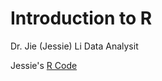 Introduction to R
==============

Dr. Jie (Jessie) Li
Data Analysit


Jessie's [R Code](Intro2R.R)

